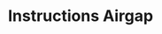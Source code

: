 ---
title: "Instructions Airgap"
metaTitle: "Install "
metaDescription: "Learn how to install Palette VerteX on VMware vSphere."
icon: ""
hideToC: false
fullWidth: false
---